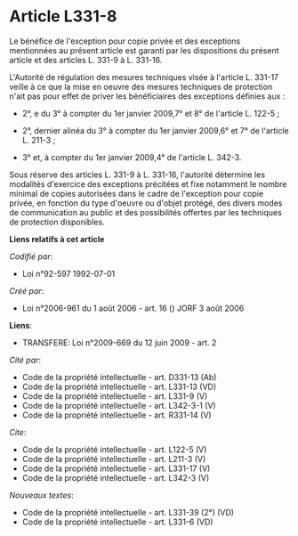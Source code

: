 # Article L331-8

Le bénéfice de l'exception pour copie privée et des exceptions mentionnées au présent article est garanti par les
dispositions du présent article et des articles L. 331-9 à L. 331-16. 

L'Autorité de régulation des mesures techniques visée à l'article L. 331-17 veille à ce que la mise en oeuvre des mesures
techniques de protection n'ait pas pour effet de priver les bénéficiaires des exceptions définies aux :

- 2°, e du 3° à compter du 1er janvier 2009,7° et 8° de l'article L. 122-5 ;

- 2°, dernier alinéa du 3° à compter du 1er janvier 2009,6° et 7° de l'article L. 211-3 ;

- 3° et, à compter du 1er janvier 2009,4° de l'article L. 342-3. 

Sous réserve des articles L. 331-9 à L. 331-16, l'autorité détermine les modalités d'exercice des exceptions précitées et
fixe notamment le nombre minimal de copies autorisées dans le cadre de l'exception pour copie privée, en fonction du type
d'oeuvre ou d'objet protégé, des divers modes de communication au public et des possibilités offertes par les techniques de
protection disponibles.

**Liens relatifs à cet article**

_Codifié par_:

  - Loi n°92-597 1992-07-01

_Créé par_:

  - Loi n°2006-961 du 1 août 2006 - art. 16 () JORF 3 août 2006

**Liens**:

  - TRANSFERE: Loi n°2009-669 du 12 juin 2009 - art. 2

_Cité par_:

  - Code de la propriété intellectuelle - art. D331-13 (Ab)
  - Code de la propriété intellectuelle - art. L331-13 (VD)
  - Code de la propriété intellectuelle - art. L331-9 (V)
  - Code de la propriété intellectuelle - art. L342-3-1 (V)
  - Code de la propriété intellectuelle - art. R331-14 (V)

_Cite_:

  - Code de la propriété intellectuelle - art. L122-5 (V)
  - Code de la propriété intellectuelle - art. L211-3 (V)
  - Code de la propriété intellectuelle - art. L331-17 (V)
  - Code de la propriété intellectuelle - art. L342-3 (V)

_Nouveaux textes_:

  - Code de la propriété intellectuelle - art. L331-39 (2°) (VD)
  - Code de la propriété intellectuelle - art. L331-6 (VD)
